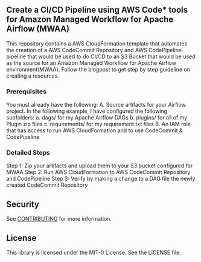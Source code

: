 ## Create a CI/CD Pipeline using AWS Code* tools for Amazon Managed Workflow for Apache Airflow (MWAA)

This repository contains a AWS CloudFormation template that automates the creation of a AWS CodeCommit Repository and AWS CodePipeline pipeline that would be used to do CI/CD to an S3 Bucket that would be used as the source for an Amazon Managed Workflow for Apache Airflow environment(MWAA). Follow the blogpost to get step by step guideline on creating a resources.

### Prerequisites
You must already have the following:
A. Source artifacts for your Airflow project. In the following example, I have configured the following subfolders:
    a. dags/ for my Apache Airflow DAGs
    b. plugins/ for all of my Plugin zip files
    c. requirements/ for my requirement.txt files
B. An IAM role that has access to run AWS CloudFormation and to use CodeCommit & CodePipeline

### Detailed Steps
 Step 1: Zip your artifacts and upload them to your S3 bucket configured for MWAA
 Step 2: Run AWS CloudFormation to AWS CodeCommit Repository and CodePipeline
 Step 3: Verify by making a change to a DAG file the newly created CodeCommit Repository

## Security

See [CONTRIBUTING](CONTRIBUTING.md#security-issue-notifications) for more information.

## License

This library is licensed under the MIT-0 License. See the LICENSE file.

